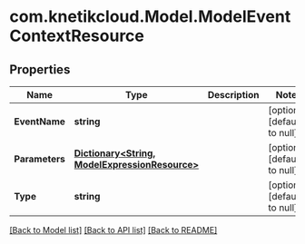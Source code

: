 # com.knetikcloud.Model.ModelEventContextResource
## Properties

Name | Type | Description | Notes
------------ | ------------- | ------------- | -------------
**EventName** | **string** |  | [optional] [default to null]
**Parameters** | [**Dictionary&lt;String, ModelExpressionResource&gt;**](ModelExpressionResource.md) |  | [optional] [default to null]
**Type** | **string** |  | [optional] [default to null]

[[Back to Model list]](../README.md#documentation-for-models) [[Back to API list]](../README.md#documentation-for-api-endpoints) [[Back to README]](../README.md)

